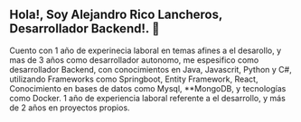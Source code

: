## Hola!, Soy Alejandro Rico Lancheros, Desarrollador Backend!. 🦜


Cuento con 1 año de experinecia laboral en temas afines a el desarollo, y mas de 3 años como desarrollador autonomo, me espesifico como desarrollador Backend, con conocimientos en Java, Javascrit, Python y C#, utilizando Frameworks como Springboot, Entity Framework, React, Conocimiento en bases de datos como Mysql, **MongoDB, y tecnologías como Docker. 1 año de experiencia laboral referente a el desarrollo, y más de 2 años en proyectos propios.

